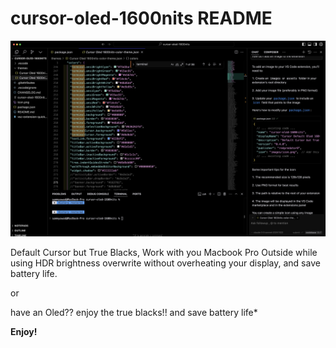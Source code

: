 # cursor-oled-1600nits README

![Theme Preview](https://raw.githubusercontent.com/redpredator8/cursor-oled-1600nits/main/Screenshot.jpg)

Default Cursor but True Blacks, Work with you Macbook Pro Outside while using HDR brightness overwrite without overheating your display, and save battery life.

or

have an Oled??
enjoy the true blacks!!
and save battery life\*

**Enjoy!**
